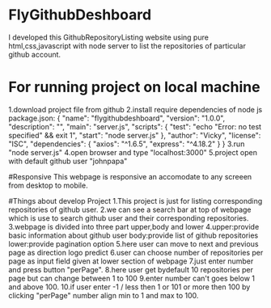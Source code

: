 
# FlyGithubDeshboard
I developed this  GithubRepositoryListing website using pure html,css,javascript with node server to list the repositories of particular github account.

# For running project on local machine
1.download project file from github
2.install require dependencies of node js
package.json:
{
  "name": "flygithubdeshboard",
  "version": "1.0.0",
  "description": "",
  "main": "server.js",
  "scripts": {
    "test": "echo \"Error: no test specified\" && exit 1",
    "start": "node server.js"
  },
  "author": "Vicky",
  "license": "ISC",
  "dependencies": {
    "axios": "^1.6.5",
    "express": "^4.18.2"
  }
}
3.run "node server.js"
4.open browser and type "localhost:3000"
5.project open with default github user "johnpapa"

#Responsive
This webpage is responsive an accomodate to any screeen from desktop to mobile.

#Things about develop Project
1.This project is just for listing corresponding repositories of github user.
2.we can see a search bar at top of webpage which is use to search github user and their corresponding repositories.
3.webpage is divided into three part upper,body and lower
4.upper:provide basic information about github user
  body:provide list of github repositories
  lower:provide pagination option
5.here user can move to next and previous page as direction logo predict
6.user can choose number of repositories per page as input field given at lower section of webpage
7.just enter number and press button "perPage".
8.here user get bydefault 10 repositories per page but can change between 1 to 100
9.enter number can't  goes below 1 and above 100.
10.if user enter -1 / less then 1 or 101 or more then 100 by clicking "perPage" number align min to 1 and max to 100.
